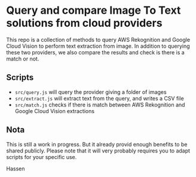 # Query and compare Image To Text solutions from cloud providers

This repo is a collection of methods to query AWS Rekognition and Google Cloud Vision to perform text extraction from image. In addition to querying these two providers, we also compare the results and check is there is a match or not.

## Scripts

- `src/query.js` will query the provider giving a folder of images
- `src/extract.js` will extract text from the query, and writes a CSV file
- `src/match.js` checks if there is match between AWS Rekognition and Google Cloud Vision extractions

## Nota

This is still a work in progress. But it already provid enough benefits to be shared publicly. Please note that it will very probably requires you to adapt scripts for your specific use.

Hassen

